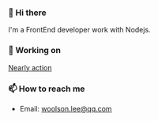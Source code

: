 <!--
**woolson/woolson** is a ✨ _special_ ✨ repository because its `README.md` (this file) appears on your GitHub profile.

Here are some ideas to get you started:

- 🔭 I’m currently working on ...
- 🌱 I’m currently learning ...
- 👯 I’m looking to collaborate on ...
- 🤔 I’m looking for help with ...
- 💬 Ask me about ...
- 📫 How to reach me: ...
- 😄 Pronouns: ...
- ⚡ Fun fact: ...
-->

### 👋 Hi there 

I'm a FrontEnd developer work with Nodejs.

### 📘 Working on

[Nearly action](https://github.com/woolson/woolson.github.io/issues)

### 📫 How to reach me

- Email: [woolson.lee@qq.com](mailto:woolson.lee@qq.com)
